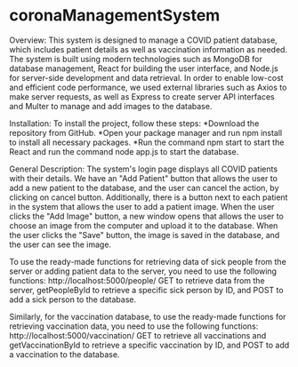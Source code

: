 # coronaManagementSystem

Overview:
This system is designed to manage a COVID patient database, which includes patient details as well as vaccination information as needed. The system is built using modern technologies such as MongoDB for database management, React for building the user interface, and Node.js for server-side development and data retrieval. In order to enable low-cost and efficient code performance, we used external libraries such as Axios to make server requests, as well as Express to create server API interfaces and Multer to manage and add images to the database.

Installation:
To install the project, follow these steps:
*Download the repository from GitHub.
*Open your package manager and run npm install to install all necessary packages.
*Run the command npm start to start the React and run the command node app.js to start the database.

General Description:
The system's login page displays all COVID patients with their details. We have an "Add Patient" button that allows the user to add a new patient to the database, and the user can cancel the action, by clicking on cancel button. Additionally, there is a button next to each patient in the system that allows the user to add a patient image. When the user clicks the "Add Image" button, a new window opens that allows the user to choose an image from the computer and upload it to the database. When the user clicks the "Save" button, the image is saved in the database, and the user can see the image.

To use the ready-made functions for retrieving data of sick people from the server or adding patient data to the server, 
you need to use the following functions: 
http://localhost:5000/people/
GET to retrieve data from the server, getPeopleById to retrieve a specific sick person by ID, and POST to add a sick person to the database.

Similarly, for the vaccination database, to use the ready-made functions for retrieving vaccination data, 
you need to use the following functions: 
http://localhost:5000/vaccination/
GET to retrieve all vaccinations and getVaccinationById to retrieve a specific vaccination by ID, and POST to add a vaccination to the database.
